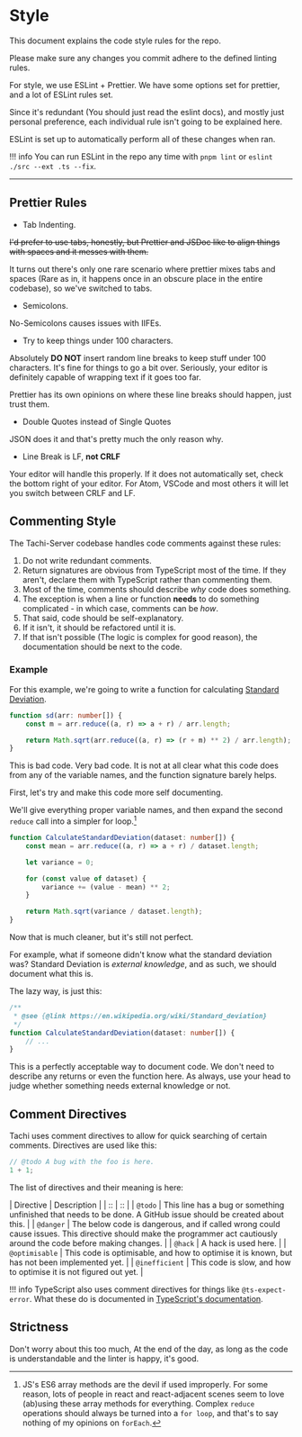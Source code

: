 # Style

This document explains the code style rules for the repo.

Please make sure any changes you commit adhere to the defined linting rules.

For style, we use ESLint + Prettier. We have some options set for prettier, and a lot of ESLint rules set.

Since it's redundant (You should just read the eslint docs), and mostly just personal preference, each individual rule isn't going to be explained here.

ESLint is set up to automatically perform all of these changes when ran.

!!! info
	You can run ESLint in the repo any time with `pnpm lint` or `eslint ./src --ext .ts --fix`.

*****

## Prettier Rules

- Tab Indenting.

<del>I'd prefer to use tabs, honestly, but Prettier and JSDoc like to align things with spaces and it messes with them.</del>

It turns out there's only one rare scenario where prettier mixes tabs and spaces (Rare as in, it happens
once in an obscure place in the entire codebase), so we've switched to tabs.

- Semicolons.

No-Semicolons causes issues with IIFEs.

- Try to keep things under 100 characters.

Absolutely **DO NOT** insert random line breaks to keep stuff under 100 characters. It's fine for things to go a bit over.
Seriously, your editor is definitely capable of wrapping text if it goes too far.

Prettier has its own opinions on where these line breaks should happen, just trust them.

- Double Quotes instead of Single Quotes

JSON does it and that's pretty much the only reason why.

- Line Break is LF, **not CRLF**

Your editor will handle this properly. If it does not
automatically set, check the bottom right of your editor.
For Atom, VSCode and most others it will let you switch between
CRLF and LF.

## Commenting Style

The Tachi-Server codebase handles code comments against these rules:

1. Do not write redundant comments.
2. Return signatures are obvious from TypeScript most of the time. If they aren't, declare them with TypeScript rather than commenting them.
3. Most of the time, comments should describe *why* code does something.
4. The exception is when a line or function **needs** to do something complicated - in which case, comments can be *how*.
5. That said, code should be self-explanatory.
6. If it isn't, it should be refactored until it is.
7. If that isn't possible (The logic is complex for good reason), the documentation should be next to the code.

### Example

For this example, we're going to write a function for calculating
[Standard Deviation](https://en.wikipedia.org/wiki/Standard_deviation).

```ts
function sd(arr: number[]) {
	const m = arr.reduce((a, r) => a + r) / arr.length;

	return Math.sqrt(arr.reduce((a, r) => (r + m) ** 2) / arr.length);
}
```

This is bad code. Very bad code. It is not at all clear what
this code does from any of the variable names, and the function signature barely helps.

First, let's try and make this code more self documenting.

We'll give everything proper variable names, and then
expand the second `reduce` call into a simpler for loop.[^1]

```ts
function CalculateStandardDeviation(dataset: number[]) {
	const mean = arr.reduce((a, r) => a + r) / dataset.length;

	let variance = 0;

	for (const value of dataset) {
		variance += (value - mean) ** 2;
	}

	return Math.sqrt(variance / dataset.length);
}
```

Now that is much cleaner, but it's still not perfect.

For example, what if someone didn't know what the standard deviation was?
Standard Deviation is *external knowledge*, and as such, we should document what this is.

The lazy way, is just this:
```ts
/**
 * @see {@link https://en.wikipedia.org/wiki/Standard_deviation}
 */
function CalculateStandardDeviation(dataset: number[]) {
	// ...
}
```

This is a perfectly acceptable way to document code. We
don't need to describe any returns or even the function here. As always, use your head to judge whether something needs external knowledge or not.

## Comment Directives

Tachi uses comment directives to allow for quick searching
of certain comments. Directives are used like this:

```ts
// @todo A bug with the foo is here.
1 + 1;
```

The list of directives and their meaning is here:

| Directive | Description |
| :: | :: |
| `@todo` | This line has a bug or something unfinished that needs to be done. A GitHub issue should be created about this. |
| `@danger` | The below code is dangerous, and if called wrong could cause issues. This directive should make the programmer act cautiously around the code before making changes. |
| `@hack` | A hack is used here. |
| `@optimisable` | This code is optimisable, and how to optimise it is known, but has not been implemented yet. |
| `@inefficient` | This code is slow, and how to optimise it is not figured out yet. |

!!! info
	TypeScript also uses comment directives for things
	like `@ts-expect-error`. What these do is documented
	in [TypeScript's documentation](https://www.typescriptlang.org).

## Strictness

Don't worry about this too much, At the end of the day, as
long as the code is understandable and the linter is happy,
it's good.

[^1]: JS's ES6 array methods are the devil if used improperly. For some reason, lots of people in
react and react-adjacent scenes seem to love (ab)using these array methods for everything. Complex
`reduce` operations should always be turned into a `for loop`, and that's to say nothing of my opinions
on `forEach`.
